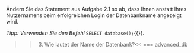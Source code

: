 Ändern Sie das Statement aus Aufgabe 2.1 so ab, dass Ihnen anstatt Ihres Nutzernamens beim erfolgreichen Login der Datenbankname angezeigt wird.

_Tipp:
Verwenden Sie den Befehl_ `SELECT database();`{{}}.

>>3) Wie lautet der Name der Datenbank?<<
=== advanced_db
